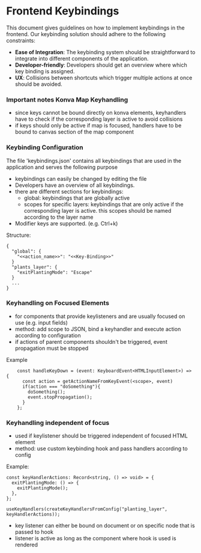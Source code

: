 # Frontend Keybindings

This document gives guidelines on how to implement keybindings in the frontend.
Our keybinding solution should adhere to the following constraints:

- **Ease of Integration**: The keybinding system should be straightforward to integrate into different components of the application.
- **Developer-friendly**: Developers should get an overview where which key binding is assigned.
- **UX**: Collisions between shortcuts which trigger multiple actions at once should be avoided.

### Important notes Konva Map Keyhandling

- since keys cannot be bound directly on konva elements, keyhandlers have to check if the corresponding layer is active to avoid collisions
- if keys should only be active if map is focused, handlers have to be bound to canvas section of the map component

### Keybinding Configuration

The file 'keybindings.json' contains all keybindings that are used in the application and serves the following purpose

- keybindings can easily be changed by editing the file
- Developers have an overview of all keybindings.
- there are different sections for keybindings:
  - global: keybindings that are globally active
  - scopes for specific layers: keybindings that are only active if the corresponding layer is active. this scopes should be named according to the layer name
- Modifier keys are supported. (e.g. Ctrl+k)

Structure:

```
{
  "global": {
    "<<action_name>>": "<<Key-Binding>>"
  }
  "plants_layer": {
    "exitPlantingMode": "Escape"
  }
  ...
}
```

### Keyhandling on Focused Elements

- for components that provide keylisteners and are usually focused on use (e.g. input fields)
- method: add scope to JSON, bind a keyhandler and execute action according to configuration
- if actions of parent components shouldn't be triggered, event propagation must be stopped

Example

```
    const handleKeyDown = (event: KeyboardEvent<HTMLInputElement>) => {
      const action = getActionNameFromKeyEvent(<scope>, event)
      if(action === "doSomething"){
        doSomething();
        event.stopPropagation();
      }
    };
```

### Keyhandling independent of focus

- used if keylistener should be triggered independent of focused HTML element
- method: use custom keybinding hook and pass handlers according to config

Example:

```
const keyHandlerActions: Record<string, () => void> = {
  exitPlantingMode: () => {
    exitPlantingMode();
  },
};

useKeyHandlers(createKeyHandlersFromConfig("planting_layer", keyHandlerActions));
```

- key listener can either be bound on document or on specific node that is passed to hook
- listener is active as long as the component where hook is used is rendered
